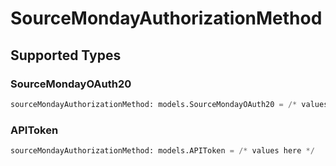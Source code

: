 # SourceMondayAuthorizationMethod


## Supported Types

### SourceMondayOAuth20

```python
sourceMondayAuthorizationMethod: models.SourceMondayOAuth20 = /* values here */
```

### APIToken

```python
sourceMondayAuthorizationMethod: models.APIToken = /* values here */
```

